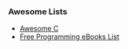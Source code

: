 ### Awesome Lists

- [Awesome C](https://notabug.org/koz.ross/awesome-c)
- [Free Programming eBooks List](https://github.com/vhf/free-programming-books/blob/master/free-programming-books.md)
